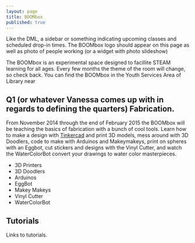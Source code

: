 ```yaml
---
layout: page
title: BOOMbox
published: true
---
```


Like the DML, a sidebar or something indicating upcoming classes and scheduled drop-in times. The BOOMbox logo should appear on this page as well as photo of people working (or a widget with photo slideshow)

The BOOMbox is an experimental space designed to facillite STEAM learning for all ages. Every few months the theme of the room will change, so check back. You can find the BOOMbox in the Youth Services Area of Library near 

## Q1 (or whatever Vanessa comes up with in regards to defining the quarters) Fabrication.
From November 2014 through the end of February 2015 the BOOMbox will be teaching the basics of fabrication with a bunch of cool tools. Learn how to make a design with [Tinkercad](https://tinkercad.com/) and print 3D models, mess around with 3D Doodlers, code to make with Arduinos and Makeymakeys, print on spheres with an Eggbot, cut stickers and designs with the Vinyl Cutter, and watch the WaterColorBot convert your drawings to water color masterpieces.
- 3D Printers
- 3D Doodlers 
- Arduinos
- EggBot
- Makey Makeys
- Vinyl Cutter
- WaterColorBot

## Tutorials
Links to tutorials. 